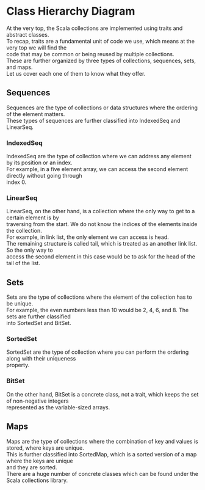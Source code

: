 # Class Hierarchy Diagram
At the very top, the Scala collections are implemented using traits and abstract classes.  
To recap, traits are a fundamental unit of code we use, which means at the very top we will find the  
code that may be common or being reused by multiple collections.  
These are further organized by three types of collections, sequences, sets, and maps.  
Let us cover each one of them to know what they offer. 
## Sequences
Sequences are the type of collections or data structures where the ordering of the element matters.  
These types of sequences are further classified into IndexedSeq and LinearSeq.  
### IndexedSeq
IndexedSeq are the type of collection where we can address any element by its position or an index.  
For example, in a five element array, we can access the second element directly without going through  
index 0. 
### LinearSeq
LinearSeq, on the other hand, is a collection where the only way to get to a certain element is by  
traversing from the start. We do not know the indices of the elements inside the collection.  
For example, in link list, the only element we can access is head.  
The remaining structure is called tail, which is treated as an another link list. So the only way to  
access the second element in this case would be to ask for the head of the tail of the list.
## Sets
Sets are the type of collections where the element of the collection has to be unique.  
For example, the even numbers less than 10 would be 2, 4, 6, and 8. The sets are further classified  
into SortedSet and BitSet. 
### SortedSet
SortedSet are the type of collection where you can perform the ordering along with their uniqueness  
property. 
### BitSet
On the other hand, BitSet is a concrete class, not a trait, which keeps the set of non-negative integers  
represented as the variable-sized arrays. 
## Maps
Maps are the type of collections where the combination of key and values is stored, where keys are unique.  
This is further classified into SortedMap, which is a sorted version of a map where the keys are unique  
and they are sorted.  
There are a huge number of concrete classes which can be found under the Scala collections library.
